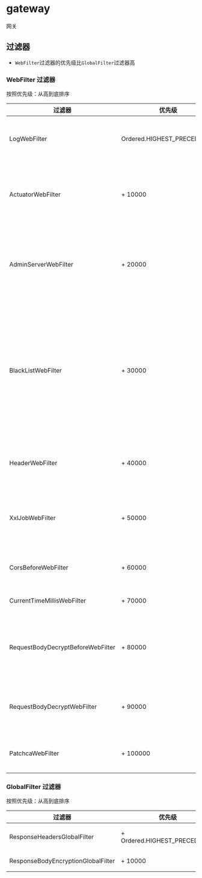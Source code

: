 # gateway

网关

## 过滤器

- `WebFilter`过滤器的优先级比`GlobalFilter`过滤器高

### WebFilter 过滤器

按照优先级：从高到底排序

| 过滤器                               | 优先级                        | 作用                               |
|-----------------------------------|----------------------------|----------------------------------|
| LogWebFilter                      | Ordered.HIGHEST_PRECEDENCE | 将用户IP等信息放入MDC                    |
| ActuatorWebFilter                 | + 10000                    | 禁止通过网关访问 服务的端点                   |
| AdminServerWebFilter              | + 20000                    | 禁止通过网关访问 监控（管理）服务                |
| BlackListWebFilter                | + 30000                    | 指定 IP、URL、用户、客户、域名（非授权域名解析）等禁止访问 |
| HeaderWebFilter                   | + 40000                    | 将请求ID传递给服务                       |
| XxlJobWebFilter                   | + 50000                    | 禁止通过网关访问 XXL-Job 服务              |
| CorsBeforeWebFilter               | + 60000                    | 在 CORS 之前执行                      |
| CurrentTimeMillisWebFilter        | + 70000                    | 时间戳 过滤器                          |
| RequestBodyDecryptBeforeWebFilter | + 80000                    | 请求体 Body 解密之前 过滤器                |
| RequestBodyDecryptWebFilter       | + 90000                    | 请求体 Body 解密 过滤器                  |
| PatchcaWebFilter                  | + 100000                   | 图片验证码 过滤器                        |

### GlobalFilter 过滤器

按照优先级：从高到底排序

| 过滤器                                 | 优先级                          | 作用                          |
|-------------------------------------|------------------------------|-----------------------------|
| ResponseHeadersGlobalFilter         | + Ordered.HIGHEST_PRECEDENCE | 响应体 {@link HttpHeaders} 过滤器 |
| ResponseBodyEncryptionGlobalFilter  | + 10000                      | 响应 Body 加密 过滤器              |
